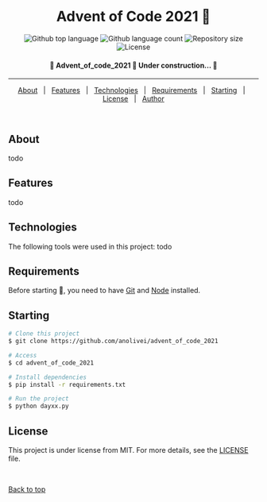 <div align="center" id="top"> 

  &#xa0;

  <!-- <a href="https://advent_of_code_2021.netlify.app">Demo</a> -->
</div>

<h1 align="center"> Advent of Code 2021 🌟 </h1>

<p align="center">
  <img alt="Github top language" src="https://img.shields.io/github/languages/top/anolivei/advent_of_code_2021?color=4CA93F">

  <img alt="Github language count" src="https://img.shields.io/github/languages/count/anolivei/advent_of_code_2021?color=4CA93F">

  <img alt="Repository size" src="https://img.shields.io/github/repo-size/anolivei/advent_of_code_2021?color=4CA93F">

  <img alt="License" src="https://img.shields.io/github/license/anolivei/advent_of_code_2021?color=4CA93F">

</p>


<h4 align="center"> 
	🚧  Advent_of_code_2021 🌟 Under construction...  🚧
</h4> 

<hr>

<p align="center">
  <a href="#about">About</a> &#xa0; | &#xa0; 
  <a href="#features">Features</a> &#xa0; | &#xa0;
  <a href="#technologies">Technologies</a> &#xa0; | &#xa0;
  <a href="#requirements">Requirements</a> &#xa0; | &#xa0;
  <a href="#starting">Starting</a> &#xa0; | &#xa0;
  <a href="#license">License</a> &#xa0; | &#xa0;
  <a href="https://github.com/anolivei" target="_blank">Author</a>
</p>

<br>

## About ##

todo

## Features ##

todo

## Technologies ##

The following tools were used in this project:
todo

## Requirements ##

Before starting :checkered_flag:, you need to have [Git](https://git-scm.com) and [Node](https://nodejs.org/en/) installed.

## Starting ##

```bash
# Clone this project
$ git clone https://github.com/anolivei/advent_of_code_2021

# Access
$ cd advent_of_code_2021

# Install dependencies
$ pip install -r requirements.txt

# Run the project
$ python dayxx.py

```

## License ##

This project is under license from MIT. For more details, see the [LICENSE](LICENSE.md) file.


&#xa0;

<a href="#top">Back to top</a>
